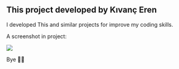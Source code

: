 <h2>This project developed by Kıvanç Eren</h2>
<p>I developed This and similar projects for improve my coding skills.<p/>
<p>A screenshot in project: <p/>
<img src="https://cdn.discordapp.com/attachments/1020759917663101053/1117129344242962563/image.png"/>
<p>Bye 👋👋</p>


